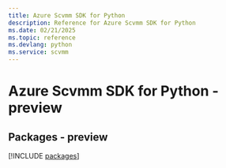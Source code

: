 ```yaml
---
title: Azure Scvmm SDK for Python
description: Reference for Azure Scvmm SDK for Python
ms.date: 02/21/2025
ms.topic: reference
ms.devlang: python
ms.service: scvmm
---
```

# Azure Scvmm SDK for Python - preview
## Packages - preview
[!INCLUDE [packages](scvmm-index.md)]